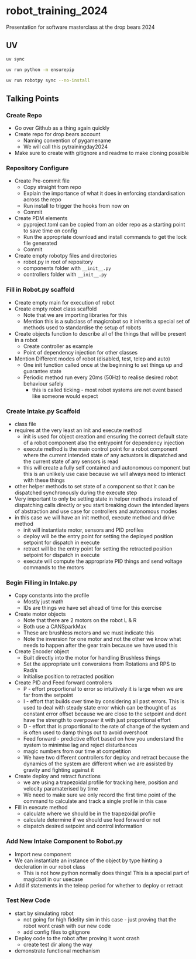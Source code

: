 # robot_training_2024
Presentation for software masterclass at the drop bears 2024

## UV

```bash
uv sync
```

```bash
uv run python -m ensurepip
```

```bash
uv run robotpy sync --no-install
```

## Talking Points

### Create Repo

- Go over Github as a thing again quickly
- Create repo for drop bears account
  - Naming convention of pygamename
  - We will call this pytrainingday2024
- Make sure to create with gitignore and readme to make cloning possible

### Repository Configure

- Create Pre-commit file
  - Copy straight from repo
  - Explain the importance of what it does in enforcing standardisation across the repo
  - Run install to trigger the hooks from now on
  - Commit
- Create PDM elements
  - pyproject.toml can be copied from an older repo as a starting point to save time on config
  - Run the appropriate download and install commands to get the lock file generated
  - Commit
- Create empty robotpy files and directories
  - robot.py in root of repository
  - components folder with `__init__.py`
  - controllers folder with `__init__.py`

### Fill in Robot.py scaffold

- Create empty main for execution of robot
- Create empty robot class scaffold
  - Note that we are importing libraries for this
  - Mention this is a subclass of magicrobot so it inherits a special set of methods used to standardise the setup of robots
- Create objects function to describe all of the things that will be present in a robot
  - Create controller as example
  - Point of dependency injection for other classes
- Mention Different modes of robot (disabled, test, telep and auto)
  - One init function called once at the beginning to set things up and guarantee state
  - Periodic method run every 20ms (50Hz) to realise desired robot behaviour safely
    - this is called ticking - most robot systems are not event based like someone would expect

### Create Intake.py Scaffold

- class file
- requires at the very least an init and execute method
  - init is used for object creation and ensuring the correct default state of a robot component also the entrypoint for dependency injection
  - execute method is the main control point for a robot component where the current intended state of any actuators is dispatched and the current state of any sensors is read
  - this will create a fully self contained and autonomous component but this is an unlikely use case because we will always need to interact with these things
- other helper methods to set state of a component so that it can be dispatched synchronously during the execute step
- Very important to only be setting state in helper methods instead of dispatching calls directly or you start breaking down the intended layers of abstraction and use case for controllers and autonomous modes
- in this case we will have an init method, execute method and drive method
  - init will instantiate motor, sensors and PID profiles
  - deploy will be the entry point for setting the deployed position setpoint for dispatch in execute
  - retract will be the entry point for setting the retracted position setpoint for dispatch in execute
  - execute will compute the appropriate PID things and send voltage commands to the motors

### Begin Filling in Intake.py

- Copy constants into the profile
  - Mostly just math
  - IDs are things we have set ahead of time for this exercise
- Create motor objects
  - Note that there are 2 motors on the robot L & R
  - Both use a CANSparkMax
  - These are brushless motors and we must indicate this
  - Note the inversion for one motor and not the other we know what needs to happen after the gear train because we have used this
- Create Encoder object
  - Built directly into the motor for handling Brushless things
  - Set the appropriate unit conversions from Rotations and RPS to Rad/s
  - Initialise position to retracted position
- Create PID and Feed forward controllers
  - P - effort proportional to error so intuitively it is large when we are far from the setpoint
  - I - effort that builds over time by considering all past errors. This is used to deal with steady state error which can be thought of as constant error offset because we are close to the setpoint and dont have the strength to overpower it with just proportional effort
  - D - effort that is proportional to the rate of change of the system and is often used to damp things out to avoid overshoot
  - Feed forward - predictive effort based on how you understand the system to minimise lag and reject disturbances
  - magic numbers from our time at competition
  - We have two different controllers for deploy and retract because the dynamics of the system are different when we are assisted by gravity and fighting against it
- Create deploy and retract functions
  - we are using a trapezoidal profile for tracking here, position and velocity paramaterised by time
  - We need to make sure we only record the first time point of the command to calculate and track a single profile in this case
- Fill in execute method
  - calculate where we should be in the trapezoidal profile
  - calculate determine if we should use feed forward or not
  - dispatch desired setpoint and control information

### Add New Intake Component to Robot.py

- Import new component
- We can instantiate an instance of the object by type hinting a decleration in our robot class
  - This is not how python normally does things! This is a special part of magicbot in our usecase
- Add if statements in the teleop period for whether to deploy or retract

### Test New Code

- start by simulating robot
  - not going for high fidelity sim in this case - just proving that the robot wont crash with our new code
  - add config files to gitignore
- Deploy code to the robot after proving it wont crash
  - create test dir along the way
- demonstrate functional mechanism
